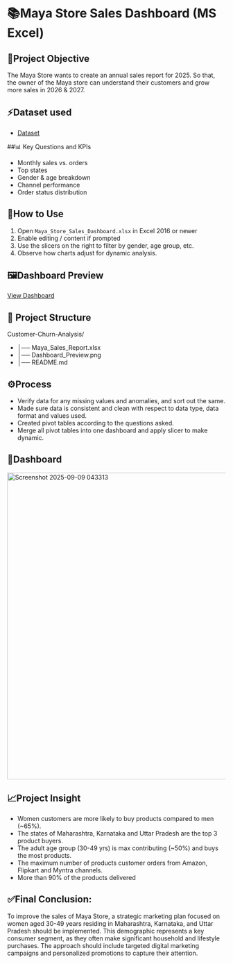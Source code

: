 # 📚Maya Store Sales Dashboard (MS Excel)

##  📖Project Objective
The Maya Store wants to create an annual sales report for 2025. So that, the owner of the Maya store can understand their customers and grow more sales in 2026 & 2027.

## ⚡Dataset used
- <a href="https://github.com/Rwitaban-Saha/Data-Analysis-Dashboard/blob/main/Maya_Sales_Report.xlsx">Dataset</a>

##📊 Key Questions and KPIs
- Monthly sales vs. orders
- Top states
- Gender & age breakdown
- Channel performance
- Order status distribution

## 🚀How to Use
1. Open `Maya_Store_Sales_Dashboard.xlsx` in Excel 2016 or newer  
2. Enable editing / content if prompted  
3. Use the slicers on the right to filter by gender, age group, etc.  
4. Observe how charts adjust for dynamic analysis.

## 🖼Dashboard Preview
<a href= "https://github.com/Rwitaban-Saha/Data-Analysis-Dashboard/blob/main/Dashboard_Preview.png">View Dashboard</a>

## 📂 Project Structure
Customer-Churn-Analysis/
  - │── Maya_Sales_Report.xlsx
  - │── Dashboard_Preview.png
  - │── README.md

## ⚙️Process
- Verify data for any missing values and anomalies, and sort out the same.
- Made sure data is consistent and clean with respect to data type, data format and values used.
- Created pivot tables according to the questions asked.
- Merge all pivot tables into one dashboard and apply slicer to make dynamic.

## 👀Dashboard
<img width="1620" height="707" alt="Screenshot 2025-09-09 043313" src="https://github.com/user-attachments/assets/3605e7c7-a43f-43b7-b194-72d7ef9052f5" />

## 📈Project Insight
- Women customers are more likely to buy products compared to men (~65%).
- The states of Maharashtra, Karnataka and Uttar Pradesh are the top 3 product buyers.
- The adult age group (30-49 yrs) is max contributing (~50%) and buys the most products.
- The maximum number of products customer orders from Amazon, Flipkart and Myntra channels.
- More than 90% of the products delivered

## ✅Final Conclusion:
To improve the sales of Maya Store, a strategic marketing plan focused on women aged 30-49 years residing in Maharashtra, Karnataka, and Uttar Pradesh should be implemented. This demographic represents a key consumer segment, as they often make significant household and lifestyle purchases. The approach should include targeted digital marketing campaigns and personalized promotions to capture their attention.
